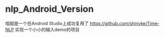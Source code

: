 # nlp_Android_Version
咱就是一个在Android Studio上成功复用了
https://github.com/shinyke/Time-NLP
实现一个小小的输入demo的项目

